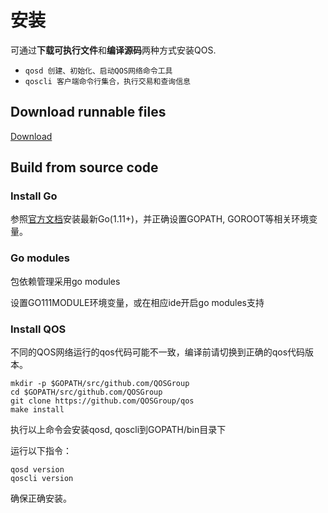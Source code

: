 # 安装

可通过**下载可执行文件**和**编译源码**两种方式安装QOS.

* `qosd 创建、初始化、启动QOS网络命令工具`
* `qoscli 客户端命令行集合，执行交易和查询信息`

## Download runnable files

[Download](https://github.com/QOSGroup/qos/blob/master/DOWNLOAD.md)

## Build from source code

### Install Go
参照[官方文档](https://golang.org/doc/install)安装最新Go(1.11+)，并正确设置GOPATH, GOROOT等相关环境变量。

### Go modules
包依赖管理采用go modules

设置GO111MODULE环境变量，或在相应ide开启go modules支持

### Install QOS

不同的QOS网络运行的qos代码可能不一致，编译前请切换到正确的qos代码版本。
```
mkdir -p $GOPATH/src/github.com/QOSGroup
cd $GOPATH/src/github.com/QOSGroup
git clone https://github.com/QOSGroup/qos
make install
```
执行以上命令会安装qosd, qoscli到GOPATH/bin目录下

运行以下指令：
```
qosd version
qoscli version
```
确保正确安装。